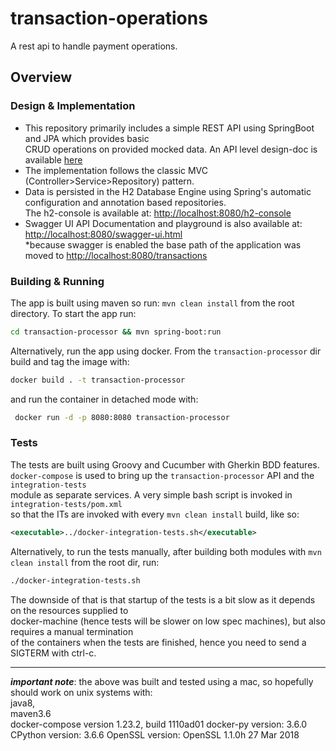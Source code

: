 # transaction-operations
A rest api to handle payment operations.

## Overview

### Design & Implementation
* This repository primarily includes a simple REST API using SpringBoot and JPA which provides basic  
CRUD operations on provided mocked data. An API level design-doc is available [here](https://github.com/thanosIrodotou/transaction-operations/blob/master/api_design.md)  
* The implementation follows the classic MVC (Controller>Service>Repository) pattern.
* Data is persisted in the H2 Database Engine using Spring's automatic configuration and annotation based repositories.  
The h2-console is available at: [http://localhost:8080/h2-console](http://localhost:8080/h2-console)
* Swagger UI API Documentation and playground is also available at: [http://localhost:8080/swagger-ui.html](http://localhost:8080/swagger-ui.html)  
 *because swagger is enabled the base path of the application was moved to [http://localhost:8080/transactions](http://localhost:8080/transactions)
 
 ### Building & Running
 The app is built using maven so run: `mvn clean install` from the root directory.
 To start the app run: 
 ```bash
 cd transaction-processor && mvn spring-boot:run
 ```
 Alternatively, run the app using docker. From the `transaction-processor` dir build and tag the image with:
 ```bash
docker build . -t transaction-processor
 ```
 and run the container in detached mode with:
 ```bash
  docker run -d -p 8080:8080 transaction-processor
 ```
 
 ### Tests
The tests are built using Groovy and Cucumber with Gherkin BDD features.  
`docker-compose` is used to bring up the `transaction-processor` API and the `integration-tests`    
module as separate services. A very simple bash script is invoked in `integration-tests/pom.xml`  
so that the ITs are invoked with every `mvn clean install` build, like so: 
```xml
<executable>../docker-integration-tests.sh</executable>
```
Alternatively, to run the tests manually, after building both modules with `mvn clean install` from the root dir, run:
```bash
./docker-integration-tests.sh
```
The downside of that is that startup of the tests is a bit slow as it depends on the resources supplied to  
docker-machine (hence tests will be slower on low spec machines), but also requires a manual termination  
of the containers when the tests are finished, hence you need to send a SIGTERM with ctrl-c.

---

***important note***: the above was built and tested using a mac, so hopefully should work on unix systems with:   
java8,  
maven3.6  
docker-compose version 1.23.2, build 1110ad01 docker-py version: 3.6.0 CPython version: 3.6.6 OpenSSL version: OpenSSL 1.1.0h  27 Mar 2018   
